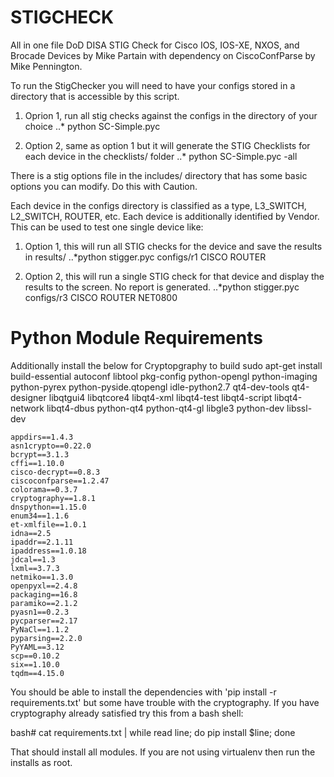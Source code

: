 # STIGCHECK
All in one file
DoD DISA STIG Check for Cisco IOS, IOS-XE, NXOS, and Brocade Devices
by Mike Partain with dependency on CiscoConfParse by Mike Pennington.

To run the StigChecker you will need to have your configs stored in a directory that is accessible
by this script.

1. Oprion 1, run all stig checks against the configs in the directory of your choice
..* python SC-Simple.pyc

2. Option 2, same as option 1 but it will generate the STIG Checklists for each device in the checklists/ folder
..* python SC-Simple.pyc -all


There is a stig options file in the includes/ directory that has some basic options you can modify.  Do this with Caution.

Each device in the configs directory is classified as a type, L3_SWITCH, L2_SWITCH, ROUTER, etc.  Each device
is additionally identified by Vendor.  This can be used to test one single device like:

1. Option 1, this will run all STIG checks for the device and save the results in results/<todays day>
..*python stigger.pyc configs/r1 CISCO ROUTER

2. Option 2, this will run a single STIG check for that device and display the results to the screen.
No report is generated.
..*python stigger.pyc configs/r3 CISCO ROUTER NET0800


# Python Module Requirements
Additionally install the below for Cryptopgraphy to build
sudo apt-get install build-essential autoconf libtool pkg-config python-opengl python-imaging python-pyrex python-pyside.qtopengl idle-python2.7 qt4-dev-tools qt4-designer libqtgui4 libqtcore4 libqt4-xml libqt4-test libqt4-script libqt4-network libqt4-dbus python-qt4 python-qt4-gl libgle3 python-dev libssl-dev

    appdirs==1.4.3
    asn1crypto==0.22.0
    bcrypt==3.1.3
    cffi==1.10.0
    cisco-decrypt==0.8.3
    ciscoconfparse==1.2.47
    colorama==0.3.7
    cryptography==1.8.1
    dnspython==1.15.0
    enum34==1.1.6
    et-xmlfile==1.0.1
    idna==2.5
    ipaddr==2.1.11
    ipaddress==1.0.18
    jdcal==1.3
    lxml==3.7.3
    netmiko==1.3.0
    openpyxl==2.4.8
    packaging==16.8
    paramiko==2.1.2
    pyasn1==0.2.3
    pycparser==2.17
    PyNaCl==1.1.2
    pyparsing==2.2.0
    PyYAML==3.12
    scp==0.10.2
    six==1.10.0
    tqdm==4.15.0


You should be able to install the dependencies with 'pip install -r requirements.txt' but some have trouble with
the cryptography.  If you have cryptography already satisfied try this from a bash shell:

bash# cat requirements.txt | while read line; do pip install $line; done

That should install all modules.  If you are not using virtualenv then run the installs as root.
